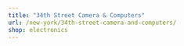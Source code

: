 ```yaml
---
title: "34th Street Camera & Computers"
url: /new-york/34th-street-camera-and-computers/
shop: electronics
---
```


